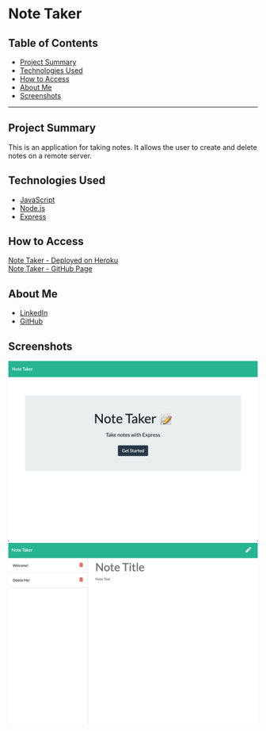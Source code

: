 # Note Taker

## Table of Contents
* [Project Summary](#project-summary)
* [Technologies Used](#technologies-used)
* [How to Access](#how-to-access)
* [About Me](#about-me)
* [Screenshots](#screenshots)
---

## Project Summary
This is an application for taking notes. It allows the user to create and delete notes on a remote server.

## Technologies Used
* [JavaScript](https://developer.mozilla.org/en-US/docs/Web/JavaScript)
* [Node.js](https://nodejs.org/en/)
* [Express](https://expressjs.com/)

## How to Access
[Note Taker - Deployed on Heroku](https://ucb-jk-note-taker.herokuapp.com/)<br>
[Note Taker - GitHub Page](https://github.com/profjjk/note-taker)

## About Me
* [LinkedIn](https://www.linkedin.com/in/the-real-jordan-kelly/)
* [GitHub](https://github.com/profjjk)

## Screenshots
![Home Page](public/img/index-page.png)
![Notes Page](public/img/notes-page.png)
